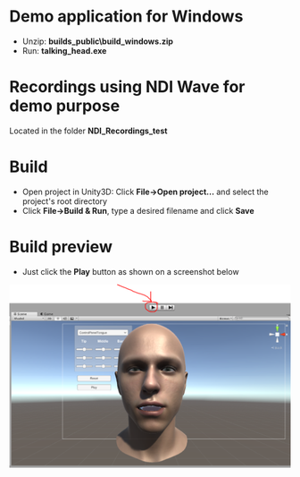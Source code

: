 # Demo application for Windows
- Unzip: **builds_public\build_windows.zip**
- Run: **talking_head.exe**

# Recordings using NDI Wave for demo purpose
Located in the folder **NDI_Recordings_test**

# Build
- Open project in Unity3D: Click **File->Open project...** and select the project's root directory
- Click **File->Build & Run**, type a desired filename and click **Save**

# Build preview
- Just click the **Play** button as shown on a screenshot below

![build_preview](https://raw.githubusercontent.com/R-Hrushchak/thesis2018_talking_head/master/builds_public/demo.png)

